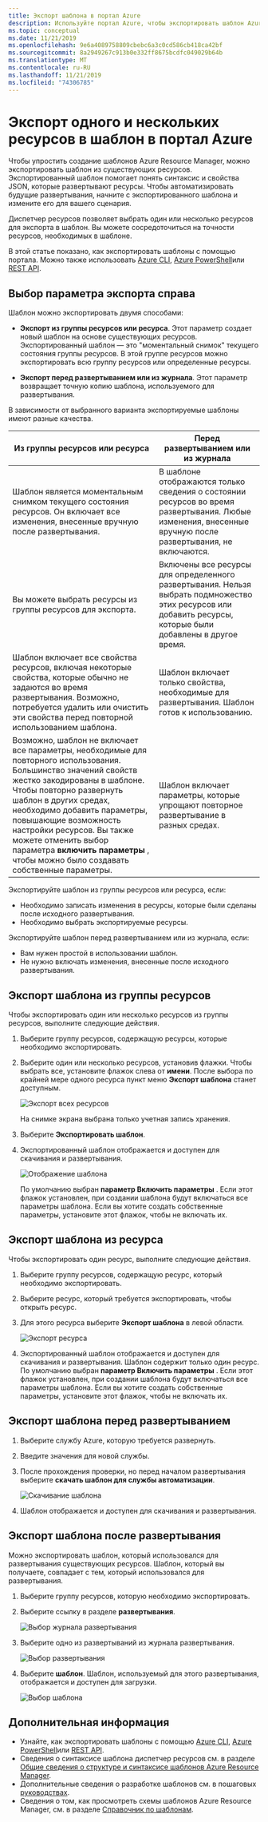 ```yaml
---
title: Экспорт шаблона в портал Azure
description: Используйте портал Azure, чтобы экспортировать шаблон Azure Resource Manager из ресурсов в подписке.
ms.topic: conceptual
ms.date: 11/21/2019
ms.openlocfilehash: 9e6a4089758809cbebc6a3c0cd586cb418ca42bf
ms.sourcegitcommit: 8a2949267c913b0e332ff8675bcdfc049029b64b
ms.translationtype: MT
ms.contentlocale: ru-RU
ms.lasthandoff: 11/21/2019
ms.locfileid: "74306785"
---
```

# <a name="single-and-multi-resource-export-to-a-template-in-azure-portal"></a>Экспорт одного и нескольких ресурсов в шаблон в портал Azure

Чтобы упростить создание шаблонов Azure Resource Manager, можно экспортировать шаблон из существующих ресурсов. Экспортированный шаблон помогает понять синтаксис и свойства JSON, которые развертывают ресурсы. Чтобы автоматизировать будущие развертывания, начните с экспортированного шаблона и измените его для вашего сценария.

Диспетчер ресурсов позволяет выбрать один или несколько ресурсов для экспорта в шаблон. Вы можете сосредоточиться на точности ресурсов, необходимых в шаблоне.

В этой статье показано, как экспортировать шаблоны с помощью портала. Можно также использовать [Azure CLI](manage-resource-groups-cli.md#export-resource-groups-to-templates), [Azure PowerShell](manage-resource-groups-powershell.md#export-resource-groups-to-templates)или [REST API](/rest/api/resources/resourcegroups/exporttemplate).

## <a name="choose-the-right-export-option"></a>Выбор параметра экспорта справа

Шаблон можно экспортировать двумя способами:

* **Экспорт из группы ресурсов или ресурса**. Этот параметр создает новый шаблон на основе существующих ресурсов. Экспортированный шаблон — это "моментальный снимок" текущего состояния группы ресурсов. В этой группе ресурсов можно экспортировать всю группу ресурсов или определенные ресурсы.

* **Экспорт перед развертыванием или из журнала**. Этот параметр возвращает точную копию шаблона, используемого для развертывания.

В зависимости от выбранного варианта экспортируемые шаблоны имеют разные качества.

| Из группы ресурсов или ресурса | Перед развертыванием или из журнала |
| --------------------- | ----------------- |
| Шаблон является моментальным снимком текущего состояния ресурсов. Он включает все изменения, внесенные вручную после развертывания. | В шаблоне отображаются только сведения о состоянии ресурсов во время развертывания. Любые изменения, внесенные вручную после развертывания, не включаются. |
| Вы можете выбрать ресурсы из группы ресурсов для экспорта. | Включены все ресурсы для определенного развертывания. Нельзя выбрать подмножество этих ресурсов или добавить ресурсы, которые были добавлены в другое время. |
| Шаблон включает все свойства ресурсов, включая некоторые свойства, которые обычно не задаются во время развертывания. Возможно, потребуется удалить или очистить эти свойства перед повторной использованием шаблона. | Шаблон включает только свойства, необходимые для развертывания. Шаблон готов к использованию. |
| Возможно, шаблон не включает все параметры, необходимые для повторного использования. Большинство значений свойств жестко закодированы в шаблоне. Чтобы повторно развернуть шаблон в других средах, необходимо добавить параметры, повышающие возможность настройки ресурсов.  Вы также можете отменить выбор параметра **включить параметры** , чтобы можно было создавать собственные параметры. | Шаблон включает параметры, которые упрощают повторное развертывание в разных средах. |

Экспортируйте шаблон из группы ресурсов или ресурса, если:

* Необходимо записать изменения в ресурсы, которые были сделаны после исходного развертывания.
* Необходимо выбрать экспортируемые ресурсы.

Экспортируйте шаблон перед развертыванием или из журнала, если:

* Вам нужен простой в использовании шаблон.
* Не нужно включать изменения, внесенные после исходного развертывания.

## <a name="export-template-from-a-resource-group"></a>Экспорт шаблона из группы ресурсов

Чтобы экспортировать один или несколько ресурсов из группы ресурсов, выполните следующие действия.

1. Выберите группу ресурсов, содержащую ресурсы, которые необходимо экспортировать.

1. Выберите один или несколько ресурсов, установив флажки.  Чтобы выбрать все, установите флажок слева от **имени**. После выбора по крайней мере одного ресурса пункт меню **Экспорт шаблона** станет доступным.

   ![Экспорт всех ресурсов](./media/export-template-portal/select-all-resources.png)

    На снимке экрана выбрана только учетная запись хранения.
1. Выберите **Экспортировать шаблон**.

1. Экспортированный шаблон отображается и доступен для скачивания и развертывания.

   ![Отображение шаблона](./media/export-template-portal/show-template.png)

   По умолчанию выбран **параметр Включить параметры** .  Если этот флажок установлен, при создании шаблона будут включаться все параметры шаблона. Если вы хотите создать собственные параметры, установите этот флажок, чтобы не включать их.

## <a name="export-template-from-a-resource"></a>Экспорт шаблона из ресурса

Чтобы экспортировать один ресурс, выполните следующие действия.

1. Выберите группу ресурсов, содержащую ресурс, который необходимо экспортировать.

1. Выберите ресурс, который требуется экспортировать, чтобы открыть ресурс.

1. Для этого ресурса выберите **Экспорт шаблона** в левой области.

   ![Экспорт ресурса](./media/export-template-portal/export-single-resource.png)

1. Экспортированный шаблон отображается и доступен для скачивания и развертывания. Шаблон содержит только один ресурс. По умолчанию выбран **параметр Включить параметры** .  Если этот флажок установлен, при создании шаблона будут включаться все параметры шаблона. Если вы хотите создать собственные параметры, установите этот флажок, чтобы не включать их.

## <a name="export-template-before-deployment"></a>Экспорт шаблона перед развертыванием

1. Выберите службу Azure, которую требуется развернуть.

1. Введите значения для новой службы.

1. После прохождения проверки, но перед началом развертывания выберите **скачать шаблон для службы автоматизации**.

   ![Скачивание шаблона](./media/export-template-portal/download-before-deployment.png)

1. Шаблон отображается и доступен для скачивания и развертывания.


## <a name="export-template-after-deployment"></a>Экспорт шаблона после развертывания

Можно экспортировать шаблон, который использовался для развертывания существующих ресурсов. Шаблон, который вы получаете, совпадает с тем, который использовался для развертывания.

1. Выберите группу ресурсов, которую необходимо экспортировать.

1. Выберите ссылку в разделе **развертывания**.

   ![Выбор журнала развертывания](./media/export-template-portal/select-deployment-history.png)

1. Выберите одно из развертываний из журнала развертывания.

   ![Выбор развертывания](./media/export-template-portal/select-details.png)

1. Выберите **шаблон**. Шаблон, используемый для этого развертывания, отображается и доступен для загрузки.

   ![Выбор шаблона](./media/export-template-portal/show-template-from-history.png)

## <a name="next-steps"></a>Дополнительная информация

- Узнайте, как экспортировать шаблоны с помощью [Azure CLI](manage-resource-groups-cli.md#export-resource-groups-to-templates), [Azure PowerShell](manage-resource-groups-powershell.md#export-resource-groups-to-templates)или [REST API](/rest/api/resources/resourcegroups/exporttemplate).
- Сведения о синтаксисе шаблона диспетчер ресурсов см. в разделе [Общие сведения о структуре и синтаксисе шаблонов Azure Resource Manager](./resource-group-authoring-templates.md).
- Дополнительные сведения о разработке шаблонов см. в пошаговых [руководствах](/azure/azure-resource-manager/).
- Сведения о том, как просмотреть схемы шаблонов Azure Resource Manager, см. в разделе [Справочник по шаблонам](/azure/templates/).
